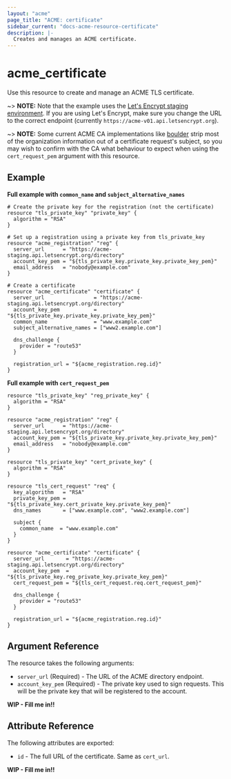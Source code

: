 ```yaml
---
layout: "acme"
page_title: "ACME: certificate"
sidebar_current: "docs-acme-resource-certificate"
description: |-
  Creates and manages an ACME certificate.
---
```


# acme\_certificate

Use this resource to create and manage an ACME TLS certificate.

~> **NOTE:** Note that the example uses the
[Let's Encrypt staging environment][1]. If you are using Let's Encrypt, make
sure you change the URL to the correct endpoint (currently
`https://acme-v01.api.letsencrypt.org`).

~> **NOTE:** Some current ACME CA implementations like [boulder][2] strip
most of the organization information out of a certificate request's subject,
so you may wish to confirm with the CA what behaviour to expect when using the
`cert_request_pem` argument with this resource.

## Example

**Full example with `common_name` and `subject_alternative_names`**

```
# Create the private key for the registration (not the certificate)
resource "tls_private_key" "private_key" {
  algorithm = "RSA"
}

# Set up a registration using a private key from tls_private_key
resource "acme_registration" "reg" {
  server_url      = "https://acme-staging.api.letsencrypt.org/directory"
  account_key_pem = "${tls_private_key.private_key.private_key_pem}"
  email_address   = "nobody@example.com"
}

# Create a certificate
resource "acme_certificate" "certificate" {
  server_url                = "https://acme-staging.api.letsencrypt.org/directory"
  account_key_pem           = "${tls_private_key.private_key.private_key_pem}"
  common_name               = "www.example.com"
  subject_alternative_names = ["www2.example.com"]

  dns_challenge {
    provider = "route53"
  }

  registration_url = "${acme_registration.reg.id}"
}
```

**Full example with `cert_request_pem`**

```
resource "tls_private_key" "reg_private_key" {
  algorithm = "RSA"
}

resource "acme_registration" "reg" {
  server_url      = "https://acme-staging.api.letsencrypt.org/directory"
  account_key_pem = "${tls_private_key.private_key.private_key_pem}"
  email_address   = "nobody@example.com"
}

resource "tls_private_key" "cert_private_key" {
  algorithm = "RSA"
}

resource "tls_cert_request" "req" {
  key_algorithm   = "RSA"
  private_key_pem = "${tls_private_key.cert_private_key.private_key_pem}"
  dns_names       = ["www.example.com", "www2.example.com"]

  subject {
    common_name  = "www.example.com"
  }
}

resource "acme_certificate" "certificate" {
  server_url       = "https://acme-staging.api.letsencrypt.org/directory"
  account_key_pem  = "${tls_private_key.reg_private_key.private_key_pem}"
  cert_request_pem = "${tls_cert_request.req.cert_request_pem}"

  dns_challenge {
    provider = "route53"
  }

  registration_url = "${acme_registration.reg.id}"
}
```

## Argument Reference

The resource takes the following arguments:

 * `server_url` (Required) - The URL of the ACME directory endpoint.
 * `account_key_pem` (Required) - The private key used to sign requests. This
    will be the private key that will be registered to the account.

**WIP - Fill me in!!**

## Attribute Reference

The following attributes are exported:

 * `id` - The full URL of the certificate. Same as `cert_url`.

**WIP - Fill me in!!**

[1]: https://letsencrypt.org/docs/staging-environment/
[2]: https://github.com/letsencrypt/boulder
